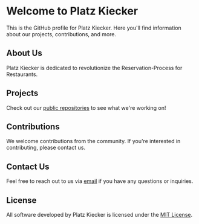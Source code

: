 # Welcome to Platz Kiecker

This is the GitHub profile for Platz Kiecker. Here you'll find information about our projects, contributions, and more.

## About Us

Platz Kiecker is dedicated to revolutionize the Reservation-Process for Restaurants.

## Projects

Check out our [public repositories](https://github.com/orgs/PlatzKiecker/repositories) to see what we're working on!

## Contributions

We welcome contributions from the community. If you're interested in contributing, please contact us.
## Contact Us

Feel free to reach out to us via [email](mailto:aaronroters@icloud.com) if you have any questions or inquiries.

## License

All software developed by Platz Kiecker is licensed under the [MIT License](LICENSE).
